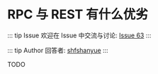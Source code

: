 # RPC 与 REST 有什么优劣



::: tip Issue 
 欢迎在 Issue 中交流与讨论: [Issue 63](https://github.com/shfshanyue/Daily-Question/issues/63) 
:::

::: tip Author 
回答者: [shfshanyue](https://github.com/shfshanyue) 
:::

TODO